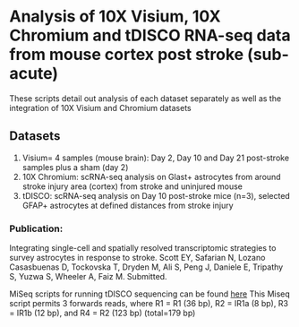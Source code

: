 # Analysis of 10X Visium, 10X Chromium and tDISCO RNA-seq data from mouse cortex post stroke (sub-acute)
These scripts detail out analysis of each dataset separately as well as the integration of 10X Visium and Chromium datasets

## Datasets
1) Visium= 4 samples (mouse brain): Day 2, Day 10 and Day 21 post-stroke samples plus a sham (day 2) 
2) 10X Chromium: scRNA-seq analysis on Glast+ astrocytes from around stroke injury area (cortex) from stroke and uninjured mouse
3) tDISCO: scRNA-seq analysis on Day 10 post-stroke mice (n=3), selected GFAP+ astrocytes at defined distances from stroke injury

### Publication:
Integrating single-cell and spatially resolved transcriptomic strategies to survey astrocytes in response to stroke. Scott EY, Safarian N, Lozano Casasbuenas D, Tockovska T, Dryden M, Ali S, Peng J, Daniele E, Tripathy S, Yuzwa S, Wheeler A, Faiz M. Submitted.

MiSeq scripts for running tDISCO sequencing can be found [here](https://de.cyverse.org/data/ds/iplant/home/eyscott/MiseqScripts?type=folder&resourceId=8691cac2-7f59-11ee-a8fe-90e2ba675364)
This Miseq script permits 3 forwards reads, where R1 = R1 (36 bp), R2 = IR1a (8 bp), R3 = IR1b (12 bp), and R4 = R2 (123 bp) (total=179 bp)  
